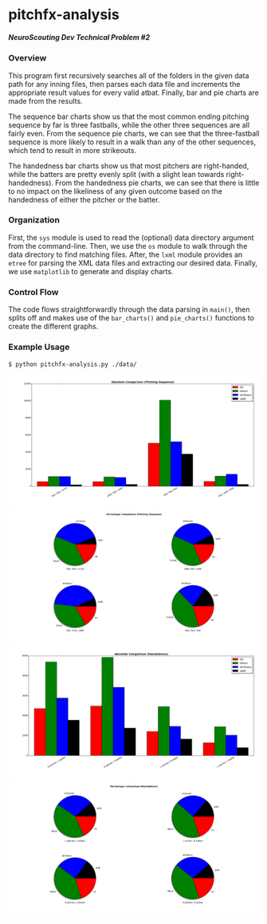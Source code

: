 # pitchfx-analysis

##### NeuroScouting Dev Technical Problem #2

### Overview
This program first recursively searches all of the folders in the given data path for any inning files, then parses each data file and increments the appropriate result values for every valid atbat. Finally, bar and pie charts are made from the results.

The sequence bar charts show us that the most common ending pitching sequence by far is three fastballs, while the other three sequences are all fairly even. From the sequence pie charts, we can see that the three-fastball sequence is more likely to result in a walk than any of the other sequences, which tend to result in more strikeouts.

The handedness bar charts show us that most pitchers are right-handed, while the batters are pretty evenly split (with a slight lean towards right-handedness). From the handedness pie charts, we can see that there is little to no impact on the likeliness of any given outcome based on the handedness of either the pitcher or the batter.


### Organization
First, the `sys` module is used to read the (optional) data directory argument from the command-line. Then, we use the `os` module to walk through the data directory to find matching files. After, the `lxml` module provides an `etree` for parsing the XML data files and extracting our desired data. Finally, we use `matplotlib` to generate and display charts.


### Control Flow
The code flows straightforwardly through the data parsing in `main()`, then splits off and makes use of the `bar_charts()` and `pie_charts()` functions to create the different graphs.


### Example Usage
```
$ python pitchfx-analysis.py ./data/
```
![Bar chart of outcomes by pitching sequence.](images/sequence_bar.png)
![Pie chart of outcome ratios by pitching sequence.](images/sequence_pie.png)
![Bar chart of outcomes by pitcher/batter handedness.](images/handedness_bar.png)
![Pie chart of outcome ratios by pitcher/batter handedness.](images/handedness_pie.png)
